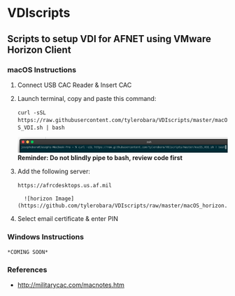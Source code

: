 # VDIscripts
## Scripts to setup VDI for AFNET using VMware Horizon Client
### macOS Instructions
1) Connect USB CAC Reader & Insert CAC

2) Launch terminal, copy and paste this command:

     `curl -sSL https://raw.githubusercontent.com/tylerobara/VDIscripts/master/macOS_VDI.sh | bash`
     
     ![curl Image](https://github.com/tylerobara/VDIscripts/raw/master/macOS_curl.png)
          **Reminder: Do not blindly pipe to bash, review code first**

3) Add the following server:

     `https://afrcdesktops.us.af.mil`
     
         ![horizon Image](https://github.com/tylerobara/VDIscripts/raw/master/macOS_horizon.png)

4) Select email certificate & enter PIN


### Windows Instructions
    *COMING SOON*

### References
- http://militarycac.com/macnotes.htm

